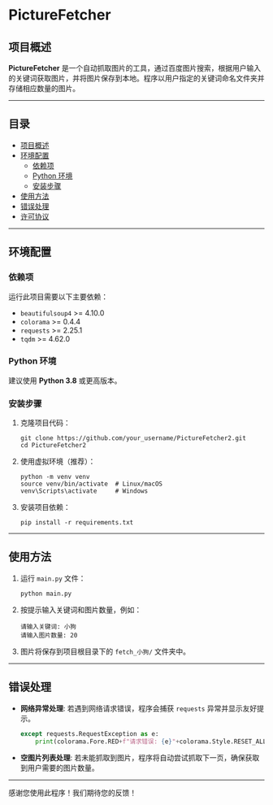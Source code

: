 # PictureFetcher 

## 项目概述

**PictureFetcher** 是一个自动抓取图片的工具，通过百度图片搜索，根据用户输入的关键词获取图片，并将图片保存到本地。程序以用户指定的关键词命名文件夹并存储相应数量的图片。

---

## 目录

- [项目概述](#项目概述)
- [环境配置](#环境配置)
  - [依赖项](#依赖项)
  - [Python 环境](#python-环境)
  - [安装步骤](#安装步骤)
- [使用方法](#使用方法)
- [错误处理](#错误处理)
- [许可协议](#许可协议)

---

## 环境配置

### 依赖项

运行此项目需要以下主要依赖：

- `beautifulsoup4` >= 4.10.0
- `colorama` >= 0.4.4
- `requests` >= 2.25.1
- `tqdm` >= 4.62.0

### Python 环境

建议使用 **Python 3.8** 或更高版本。

### 安装步骤

1. 克隆项目代码：

    ```
    git clone https://github.com/your_username/PictureFetcher2.git
    cd PictureFetcher2
    ```

2. 使用虚拟环境（推荐）：

    ```
    python -m venv venv
    source venv/bin/activate  # Linux/macOS
    venv\Scripts\activate     # Windows
    ```

3. 安装项目依赖：

    ```
    pip install -r requirements.txt
    ```

---

## 使用方法

1. 运行 `main.py` 文件：

    ```
    python main.py
    ```

2. 按提示输入关键词和图片数量，例如：

    ```
    请输入关键词: 小狗
    请输入图片数量: 20
    ```

3. 图片将保存到项目根目录下的 `fetch_小狗/` 文件夹中。

---

## 错误处理

- **网络异常处理**: 若遇到网络请求错误，程序会捕获 `requests` 异常并显示友好提示。

    ```python
    except requests.RequestException as e:
        print(colorama.Fore.RED+f"请求错误: {e}"+colorama.Style.RESET_ALL)
    ```

- **空图片列表处理**: 若未能抓取到图片，程序将自动尝试抓取下一页，确保获取到用户需要的图片数量。

---

感谢您使用此程序！我们期待您的反馈！
